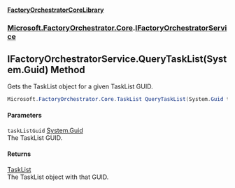 #### [FactoryOrchestratorCoreLibrary](./FactoryOrchestratorCoreLibrary.md 'FactoryOrchestratorCoreLibrary')
### [Microsoft.FactoryOrchestrator.Core](./Microsoft-FactoryOrchestrator-Core.md 'Microsoft.FactoryOrchestrator.Core').[IFactoryOrchestratorService](./Microsoft-FactoryOrchestrator-Core-IFactoryOrchestratorService.md 'Microsoft.FactoryOrchestrator.Core.IFactoryOrchestratorService')
## IFactoryOrchestratorService.QueryTaskList(System.Guid) Method
Gets the TaskList object for a given TaskList GUID.  
```csharp
Microsoft.FactoryOrchestrator.Core.TaskList QueryTaskList(System.Guid taskListGuid);
```
#### Parameters
<a name='Microsoft-FactoryOrchestrator-Core-IFactoryOrchestratorService-QueryTaskList(System-Guid)-taskListGuid'></a>
`taskListGuid` [System.Guid](https://docs.microsoft.com/en-us/dotnet/api/System.Guid 'System.Guid')  
The TaskList GUID.  
  
#### Returns
[TaskList](./Microsoft-FactoryOrchestrator-Core-TaskList.md 'Microsoft.FactoryOrchestrator.Core.TaskList')  
The TaskList object with that GUID.  
